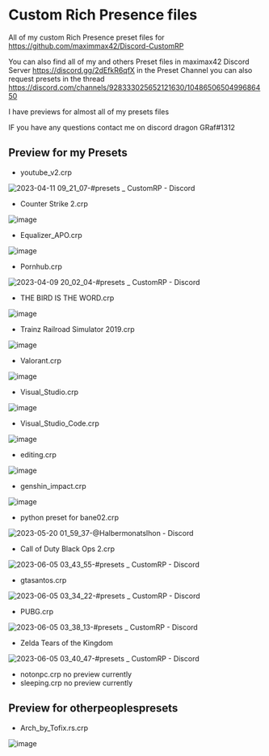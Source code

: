 # Custom Rich Presence files
All of my custom Rich Presence preset files for https://github.com/maximmax42/Discord-CustomRP

You can also find all of my and others Preset files in maximax42 Discord Server https://discord.gg/2dEfkR6qfX in the Preset Channel
you can also request presets in the thread https://discord.com/channels/928333025652121630/1048650650499686450

I have previews for almost all of my presets files

IF you have any questions contact me on discord dragon GRaf#1312







## Preview for my Presets

* youtube_v2.crp

![2023-04-11 09_21_07-#presets _ CustomRP - Discord](https://user-images.githubusercontent.com/65346683/231086530-264dcf15-6c0d-4200-9d8b-b630a8d7fe22.png)

* Counter Strike 2.crp

![image](https://user-images.githubusercontent.com/65346683/230788817-640d3a99-0982-4b78-a4eb-ac97dc5eace2.png)
* Equalizer_APO.crp

![image](https://user-images.githubusercontent.com/65346683/230788854-c1f31d81-c8fd-4704-970f-316af90ff772.png)

* Pornhub.crp

![2023-04-09 20_02_04-#presets _ CustomRP - Discord](https://user-images.githubusercontent.com/65346683/230788977-b47643a1-b32e-400d-ac76-efd0e33e54e2.png)

* THE BIRD IS THE WORD.crp

![image](https://user-images.githubusercontent.com/65346683/230789052-ab68de3c-447b-4bde-9a89-de2535e92f5f.png)

* Trainz Railroad Simulator 2019.crp

![image](https://user-images.githubusercontent.com/65346683/230789089-ce1cb709-862c-40e7-80b7-b19d7ee748c0.png)

* Valorant.crp

![image](https://user-images.githubusercontent.com/65346683/230789151-e728bfcf-e0bb-4c74-ae3d-28b6b50e15dd.png)

* Visual_Studio.crp

![image](https://user-images.githubusercontent.com/65346683/230789199-c743d2cd-5767-453c-9c3a-66a8362ec33e.png)

* Visual_Studio_Code.crp

![image](https://user-images.githubusercontent.com/65346683/230789217-6cd433db-5bf5-4971-a4c1-abdb70e649b7.png)

* editing.crp

![image](https://user-images.githubusercontent.com/65346683/230789278-c7b57338-cc82-47b7-ab7e-a2f7a6bd4119.png)

* genshin_impact.crp

![image](https://user-images.githubusercontent.com/65346683/230789310-cd3ce800-c206-45fc-aaf2-f926468c2de2.png)

* python preset for bane02.crp

![2023-05-20 01_59_37-@Halbermonatslhon - Discord](https://github.com/dragonGRaf1312/mycustomrichpresence/assets/65346683/dd74a5bc-e153-4163-b27b-07387d119d91)

* Call of Duty Black Ops 2.crp

![2023-06-05 03_43_55-#presets _ CustomRP - Discord](https://github.com/dragonGRaf1312/mycustomrichpresence/assets/65346683/ad02bd70-c17d-4121-856c-6bb14d4b7da7)

* gtasantos.crp

![2023-06-05 03_34_22-#presets _ CustomRP - Discord](https://github.com/dragonGRaf1312/mycustomrichpresence/assets/65346683/b28bf833-4b21-455c-8ad5-e317e181bec6)

* PUBG.crp

![2023-06-05 03_38_13-#presets _ CustomRP - Discord](https://github.com/dragonGRaf1312/mycustomrichpresence/assets/65346683/a57e889d-8616-4803-a745-478151b44cbb)

* Zelda Tears of the Kingdom

![2023-06-05 03_40_47-#presets _ CustomRP - Discord](https://github.com/dragonGRaf1312/mycustomrichpresence/assets/65346683/5f51af6d-b3cd-4fec-aa70-103b1fb34442)

* notonpc.crp
no preview currently
* sleeping.crp
no preview currently

## Preview for otherpeoplespresets

* Arch_by_Tofix.rs.crp

![image](https://user-images.githubusercontent.com/65346683/230789414-4d55691b-f89c-469e-93b4-58e6e541ce26.png)
